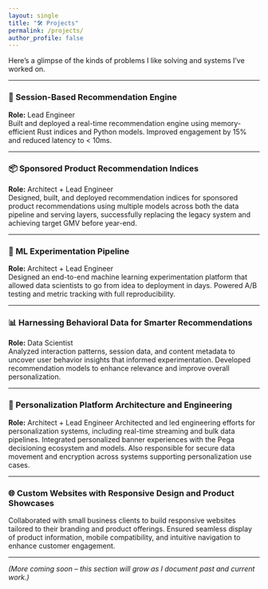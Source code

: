 ```yaml
---
layout: single
title: "🛠 Projects"
permalink: /projects/
author_profile: false
---
```


Here’s a glimpse of the kinds of problems I like solving and systems I’ve worked on.

---

### 🧠 Session-Based Recommendation Engine 
**Role:** Lead Engineer  
Built and deployed a real-time recommendation engine using memory-efficient Rust indices and Python models. Improved engagement by 15% and reduced latency to < 10ms.

---

### 📦 Sponsored Product Recommendation Indices
**Role:** Architect + Lead Engineer  
Designed, built, and deployed recommendation indices for sponsored product recommendations using multiple models across both the data pipeline and serving layers, successfully replacing the legacy system and achieving target GMV before year-end.

---

### 🚀 ML Experimentation Pipeline  
**Role:** Architect + Lead Engineer  
Designed an end-to-end machine learning experimentation platform that allowed data scientists to go from idea to deployment in days. Powered A/B testing and metric tracking with full reproducibility.

---

### 📊 Harnessing Behavioral Data for Smarter Recommendations
**Role:** Data Scientist  
Analyzed interaction patterns, session data, and content metadata to uncover user behavior insights that informed experimentation. Developed recommendation models to enhance relevance and improve overall personalization.

---

### 🧩 Personalization Platform Architecture and Engineering
**Role:** Architect + Lead Engineer
Architected and led engineering efforts for personalization systems, including real-time streaming and bulk data pipelines. Integrated personalized banner experiences with the Pega decisioning ecosystem and models. Also responsible for secure data movement and encryption across systems supporting personalization use cases.

---

### 🌐 Custom Websites with Responsive Design and Product Showcases
Collaborated with small business clients to build responsive websites tailored to their branding and product offerings. Ensured seamless display of product information, mobile compatibility, and intuitive navigation to enhance customer engagement.

---
_(More coming soon – this section will grow as I document past and current work.)_

